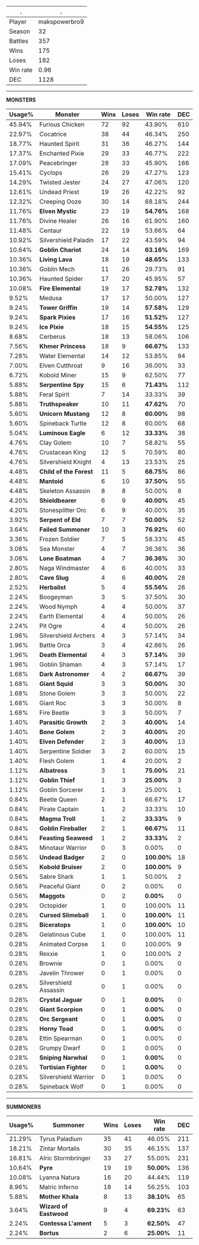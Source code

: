 .|.
|-|-
Player|makspowerbro9
Season|32
Battles|357
Wins|175
Loses|182
Win rate|0.96
DEC|1128

---
**MONSTERS**

Usage%|Monster|Wins|Loses|Win rate|DEC|
-|-|-|-|-|-|
45.94%|Furious Chicken|72|92|43.90%|610|
22.97%|Cocatrice|38|44|46.34%|250|
18.77%|Haunted Spirit|31|36|46.27%|144|
17.37%|Enchanted Pixie|29|33|46.77%|222|
17.09%|Peacebringer|28|33|45.90%|166|
15.41%|Cyclops|26|29|47.27%|123|
14.29%|Twisted Jester|24|27|47.06%|120|
12.61%|Undead Priest|19|26|42.22%|92|
12.32%|Creeping Ooze|30|14|68.18%|244|
11.76%|**Elven Mystic**|23|19|**54.76%**|168|
11.76%|Divine Healer|26|16|61.90%|160|
11.48%|Centaur|22|19|53.66%|64|
10.92%|Silvershield Paladin|17|22|43.59%|94|
10.64%|**Goblin Chariot**|24|14|**63.16%**|169|
10.36%|**Living Lava**|18|19|**48.65%**|133|
10.36%|Goblin Mech|11|26|29.73%|91|
10.36%|Haunted Spider|17|20|45.95%|57|
10.08%|**Fire Elemental**|19|17|**52.78%**|132|
9.52%|Medusa|17|17|50.00%|127|
9.24%|**Tower Griffin**|19|14|**57.58%**|129|
9.24%|**Spark Pixies**|17|16|**51.52%**|127|
9.24%|**Ice Pixie**|18|15|**54.55%**|125|
8.68%|Cerberus|18|13|58.06%|106|
7.56%|**Khmer Princess**|18|9|**66.67%**|133|
7.28%|Water Elemental|14|12|53.85%|94|
7.00%|Elven Cutthroat|9|16|36.00%|33|
6.72%|Kobold Miner|15|9|62.50%|77|
5.88%|**Serpentine Spy**|15|6|**71.43%**|112|
5.88%|Feral Spirit|7|14|33.33%|39|
5.88%|**Truthspeaker**|10|11|**47.62%**|70|
5.60%|**Unicorn Mustang**|12|8|**60.00%**|98|
5.60%|Spineback Turtle|12|8|60.00%|68|
5.04%|**Luminous Eagle**|6|12|**33.33%**|38|
4.76%|Clay Golem|10|7|58.82%|55|
4.76%|Crustacean King|12|5|70.59%|80|
4.76%|Silvershield Knight|4|13|23.53%|25|
4.48%|**Child of the Forest**|11|5|**68.75%**|86|
4.48%|**Mantoid**|6|10|**37.50%**|55|
4.48%|Skeleton Assassin|8|8|50.00%|8|
4.20%|**Shieldbearer**|6|9|**40.00%**|45|
4.20%|Stonesplitter Orc|6|9|40.00%|35|
3.92%|**Serpent of Eld**|7|7|**50.00%**|52|
3.64%|**Failed Summoner**|10|3|**76.92%**|60|
3.36%|Frozen Soldier|7|5|58.33%|45|
3.08%|Sea Monster|4|7|36.36%|36|
3.08%|**Lone Boatman**|4|7|**36.36%**|30|
2.80%|Naga Windmaster|4|6|40.00%|33|
2.80%|**Cave Slug**|4|6|**40.00%**|28|
2.52%|**Herbalist**|5|4|**55.56%**|26|
2.24%|Boogeyman|3|5|37.50%|30|
2.24%|Wood Nymph|4|4|50.00%|37|
2.24%|Earth Elemental|4|4|50.00%|26|
2.24%|Pit Ogre|4|4|50.00%|26|
1.96%|Silvershield Archers|4|3|57.14%|34|
1.96%|Battle Orca|3|4|42.86%|26|
1.96%|**Death Elemental**|4|3|**57.14%**|39|
1.96%|Goblin Shaman|4|3|57.14%|17|
1.68%|**Dark Astronomer**|4|2|**66.67%**|39|
1.68%|**Giant Squid**|3|3|**50.00%**|30|
1.68%|Stone Golem|3|3|50.00%|22|
1.68%|Giant Roc|3|3|50.00%|8|
1.68%|Fire Beetle|3|3|50.00%|7|
1.40%|**Parasitic Growth**|2|3|**40.00%**|14|
1.40%|**Bone Golem**|2|3|**40.00%**|20|
1.40%|**Elven Defender**|2|3|**40.00%**|13|
1.40%|Serpentine Soldier|3|2|60.00%|15|
1.40%|Flesh Golem|1|4|20.00%|2|
1.12%|**Albatross**|3|1|**75.00%**|21|
1.12%|**Goblin Thief**|1|3|**25.00%**|3|
1.12%|Goblin Sorcerer|1|3|25.00%|1|
0.84%|Beetle Queen|2|1|66.67%|17|
0.84%|Pirate Captain|1|2|33.33%|10|
0.84%|**Magma Troll**|1|2|**33.33%**|9|
0.84%|**Goblin Fireballer**|2|1|**66.67%**|11|
0.84%|**Feasting Seaweed**|1|2|**33.33%**|2|
0.84%|Minotaur Warrior|0|3|0.00%|0|
0.56%|**Undead Badger**|2|0|**100.00%**|18|
0.56%|**Kobold Bruiser**|2|0|**100.00%**|9|
0.56%|Sabre Shark|1|1|50.00%|2|
0.56%|Peaceful Giant|0|2|0.00%|0|
0.56%|**Maggots**|0|2|**0.00%**|0|
0.28%|Octopider|1|0|100.00%|11|
0.28%|**Cursed Slimeball**|1|0|**100.00%**|11|
0.28%|**Biceratops**|1|0|**100.00%**|10|
0.28%|Gelatinous Cube|1|0|100.00%|11|
0.28%|Animated Corpse|1|0|100.00%|9|
0.28%|Rexxie|1|0|100.00%|2|
0.28%|Brownie|0|1|0.00%|0|
0.28%|Javelin Thrower|0|1|0.00%|0|
0.28%|Silvershield Assassin|0|1|0.00%|0|
0.28%|**Crystal Jaguar**|0|1|**0.00%**|0|
0.28%|**Giant Scorpion**|0|1|**0.00%**|0|
0.28%|**Orc Sergeant**|0|1|**0.00%**|0|
0.28%|**Horny Toad**|0|1|**0.00%**|0|
0.28%|Ettin Spearman|0|1|0.00%|0|
0.28%|Grumpy Dwarf|0|1|0.00%|0|
0.28%|**Sniping Narwhal**|0|1|**0.00%**|0|
0.28%|**Tortisian Fighter**|0|1|**0.00%**|0|
0.28%|Silvershield Warrior|0|1|0.00%|0|
0.28%|Spineback Wolf|0|1|0.00%|0|

---
**SUMMONERS**

Usage%|Summoner|Wins|Loses|Win rate|DEC|
-|-|-|-|-|-|
21.29%|Tyrus Paladium|35|41|46.05%|211|
18.21%|Zintar Mortalis|30|35|46.15%|137|
16.81%|Alric Stormbringer|33|27|55.00%|231|
10.64%|**Pyre**|19|19|**50.00%**|136|
10.08%|Lyanna Natura|16|20|44.44%|119|
8.96%|Malric Inferno|18|14|56.25%|103|
5.88%|**Mother Khala**|8|13|**38.10%**|65|
3.64%|**Wizard of Eastwood**|9|4|**69.23%**|63|
2.24%|**Contessa L'ament**|5|3|**62.50%**|47|
2.24%|**Bortus**|2|6|**25.00%**|11|
